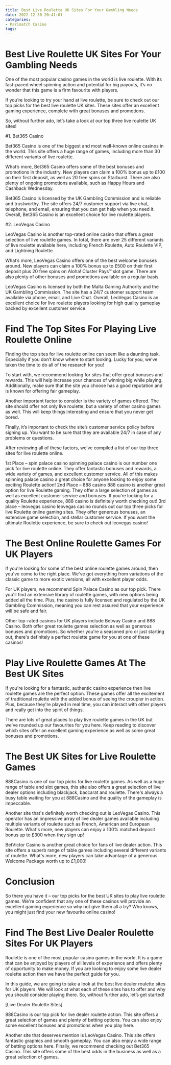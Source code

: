 ```yaml
---
title: Best Live Roulette UK Sites For Your Gambling Needs
date: 2022-12-30 20:41:01
categories:
- Parimatch Casino
tags:
---
```



#  Best Live Roulette UK Sites For Your Gambling Needs

One of the most popular casino games in the world is live roulette. With its fast-paced wheel spinning action and potential for big payouts, it’s no wonder that this game is a firm favourite with players.

If you’re looking to try your hand at live roulette, be sure to check out our top picks for the best live roulette UK sites. These sites offer an excellent gaming experience, complete with great bonuses and promotions.

So, without further ado, let’s take a look at our top three live roulette UK sites!

#1. Bet365 Casino

Bet365 Casino is one of the biggest and most well-known online casinos in the world. This site offers a huge range of games, including more than 30 different variants of live roulette.

What’s more, Bet365 Casino offers some of the best bonuses and promotions in the industry. New players can claim a 100% bonus up to £100 on their first deposit, as well as 20 free spins on Starburst. There are also plenty of ongoing promotions available, such as Happy Hours and Cashback Wednesday.

Bet365 Casino is licensed by the UK Gambling Commission and is reliable and trustworthy. The site offers 24/7 customer support via live chat, telephone, and email, ensuring that you can get help when you need it. Overall, Bet365 Casino is an excellent choice for live roulette players.

#2. LeoVegas Casino

LeoVegas Casino is another top-rated online casino that offers a great selection of live roulette games. In total, there are over 25 different variants of live roulette available here, including French Roulette, Auto Roulette VIP, and Lightning Roulette.

What’s more, LeoVegas Casino offers one of the best welcome bonuses around. New players can claim a 100% bonus up to £500 on their first deposit plus 20 free spins on Aloha! Cluster Pays™ slot game. There are also plenty of other bonuses and promotions available on a regular basis.

LeoVegas Casino is licensed by both the Malta Gaming Authority and the UK Gambling Commission. The site has a 24/7 customer support team available via phone, email, and Live Chat. Overall, LeoVegas Casino is an excellent choice for live roulette players looking for high quality gameplay backed by excellent customer service.

#  Find The Top Sites For Playing Live Roulette Online

Finding the top sites for live roulette online can seem like a daunting task. Especially if you don’t know where to start looking. Lucky for you, we’ve taken the time to do all of the research for you!

To start with, we recommend looking for sites that offer great bonuses and rewards. This will help increase your chances of winning big while playing. Additionally, make sure that the site you choose has a good reputation and is known for offering fair gameplay.

Another important factor to consider is the variety of games offered. The site should offer not only live roulette, but a variety of other casino games as well. This will keep things interesting and ensure that you never get bored.

Finally, it’s important to check the site’s customer service policy before signing up. You want to be sure that they are available 24/7 in case of any problems or questions.

After reviewing all of these factors, we’ve compiled a list of our top three sites for live roulette online.

1st Place – spin palace casino
 spinning palace casino is our number one pick for live roulette online. They offer fantastic bonuses and rewards, a wide variety of games, and excellent customer service. All of this makes spinning palace casino a great choice for anyone looking to enjoy some exciting Roulette action!
2nd Place – 888 casino 888 casino is another great option for live Roulette gaming. They offer a large selection of games as well as excellent customer service and bonuses. If you’re looking for a quality Roulette experience, 888 casino is definitely worth checking out! 
3rd place – leovegas casino leovegas casino rounds out our top three picks for live Roulette online gaming sites. They offer generous bonuses, an extensive game selection, and stellar customer service. If you want the ultimate Roulette experience, be sure to check out leovegas casino!

#  The Best Online Roulette Games For UK Players

If you're looking for some of the best online roulette games around, then you've come to the right place. We've got everything from variations of the classic game to more exotic versions, all with excellent player odds.

For UK players, we recommend Spin Palace Casino as our top pick. There you'll find an extensive library of roulette games, with new options being added all the time. Plus, the casino is fully licensed and regulated by the UK Gambling Commission, meaning you can rest assured that your experience will be safe and fair.

Other top-rated casinos for UK players include Betway Casino and 888 Casino. Both offer great roulette games selection as well as generous bonuses and promotions. So whether you're a seasoned pro or just starting out, there's definitely a perfect roulette game for you at one of these casinos!

#  Play Live Roulette Games At The Best UK Sites

If you're looking for a fantastic, authentic casino experience then live roulette games are the perfect option. These games offer all the excitement of traditional roulette with the added bonus of seeing the croupier in action. Plus, because they're played in real time, you can interact with other players and really get into the spirit of things.

There are lots of great places to play live roulette games in the UK but we've rounded up our favourites for you here. Keep reading to discover which sites offer an excellent gaming experience as well as some great bonuses and promotions.

# The Best UK Sites for Live Roulette Games

888Casino is one of our top picks for live roulette games. As well as a huge range of table and slot games, this site also offers a great selection of live dealer options including blackjack, baccarat and roulette. There's always a busy table waiting for you at 888Casino and the quality of the gameplay is impeccable.

Another site that's definitely worth checking out is LeoVegas Casino. This operator has an impressive array of live dealer games available including multiple variants of roulette such as French, American and European Roulette. What's more, new players can enjoy a 100% matched deposit bonus up to £300 when they sign up!

BetVictor Casino is another great choice for fans of live dealer action. This site offers a superb range of table games including several different variants of roulette. What's more, new players can take advantage of a generous Welcome Package worth up to £1,000!

# Conclusion

So there you have it – our top picks for the best UK sites to play live roulette games. We're confident that any one of these casinos will provide an excellent gaming experience so why not give them all a try? Who knows, you might just find your new favourite online casino!

#  Find The Best Live Dealer Roulette Sites For UK Players

Roulette is one of the most popular casino games in the world. It is a game that can be enjoyed by players of all levels of experience and offers plenty of opportunity to make money. If you are looking to enjoy some live dealer roulette action then we have the perfect guide for you.

In this guide, we are going to take a look at the best live dealer roulette sites for UK players. We will look at what each of these sites has to offer and why you should consider playing there. So, without further ado, let’s get started!

[Live Dealer Roulette Sites]

888Casino is our top pick for live dealer roulette action. This site offers a great selection of games and plenty of betting options. You can also enjoy some excellent bonuses and promotions when you play here.

Another site that deserves mention is LeoVegas Casino. This site offers fantastic graphics and smooth gameplay. You can also enjoy a wide range of betting options here. Finally, we recommend checking out Bet365 Casino. This site offers some of the best odds in the business as well as a great selection of games.